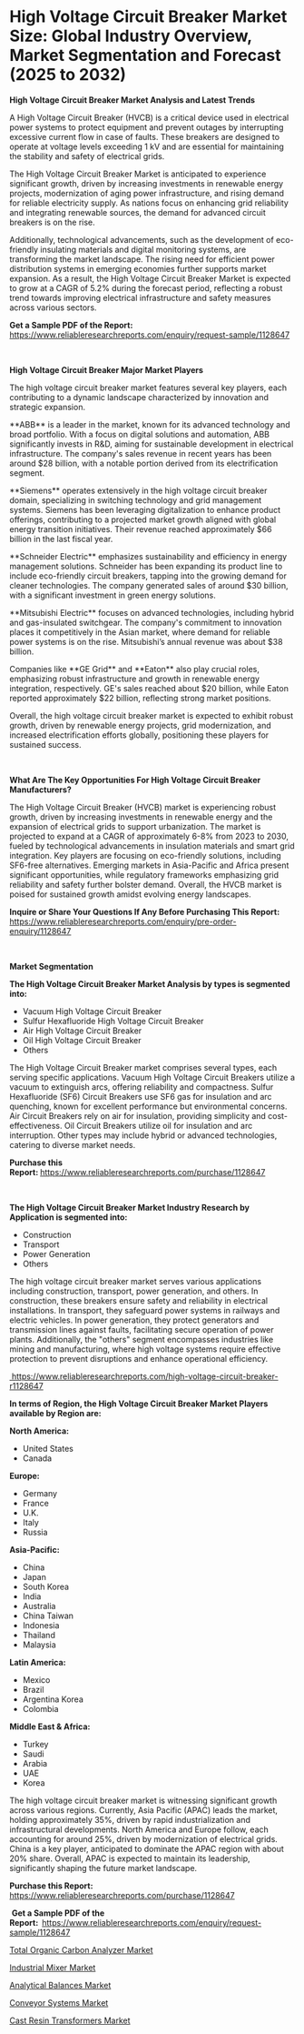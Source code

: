 <p><h1>High Voltage Circuit Breaker Market Size: Global Industry Overview, Market Segmentation and Forecast (2025 to 2032)</h1></p><p><strong>High Voltage Circuit Breaker Market Analysis and Latest Trends</strong></p>
<p><p>A High Voltage Circuit Breaker (HVCB) is a critical device used in electrical power systems to protect equipment and prevent outages by interrupting excessive current flow in case of faults. These breakers are designed to operate at voltage levels exceeding 1 kV and are essential for maintaining the stability and safety of electrical grids.</p><p>The High Voltage Circuit Breaker Market is anticipated to experience significant growth, driven by increasing investments in renewable energy projects, modernization of aging power infrastructure, and rising demand for reliable electricity supply. As nations focus on enhancing grid reliability and integrating renewable sources, the demand for advanced circuit breakers is on the rise. </p><p>Additionally, technological advancements, such as the development of eco-friendly insulating materials and digital monitoring systems, are transforming the market landscape. The rising need for efficient power distribution systems in emerging economies further supports market expansion. As a result, the High Voltage Circuit Breaker Market is expected to grow at a CAGR of 5.2% during the forecast period, reflecting a robust trend towards improving electrical infrastructure and safety measures across various sectors.</p></p>
<p><strong>Get a Sample PDF of the Report:&nbsp;</strong> <a href="https://www.reliableresearchreports.com/enquiry/request-sample/1128647?utm_campaign=36&utm_medium=2&utm_source=Github&utm_content=ia&utm_term=21022025&utm_id=high-voltage-circuit-breaker">https://www.reliableresearchreports.com/enquiry/request-sample/1128647</a></p>
<p>&nbsp;</p>
<p><strong>High Voltage Circuit Breaker Major Market Players</strong></p>
<p><p>The high voltage circuit breaker market features several key players, each contributing to a dynamic landscape characterized by innovation and strategic expansion.</p><p>**ABB** is a leader in the market, known for its advanced technology and broad portfolio. With a focus on digital solutions and automation, ABB significantly invests in R&D, aiming for sustainable development in electrical infrastructure. The company's sales revenue in recent years has been around $28 billion, with a notable portion derived from its electrification segment.</p><p>**Siemens** operates extensively in the high voltage circuit breaker domain, specializing in switching technology and grid management systems. Siemens has been leveraging digitalization to enhance product offerings, contributing to a projected market growth aligned with global energy transition initiatives. Their revenue reached approximately $66 billion in the last fiscal year.</p><p>**Schneider Electric** emphasizes sustainability and efficiency in energy management solutions. Schneider has been expanding its product line to include eco-friendly circuit breakers, tapping into the growing demand for cleaner technologies. The company generated sales of around $30 billion, with a significant investment in green energy solutions.</p><p>**Mitsubishi Electric** focuses on advanced technologies, including hybrid and gas-insulated switchgear. The company's commitment to innovation places it competitively in the Asian market, where demand for reliable power systems is on the rise. Mitsubishi’s annual revenue was about $38 billion.</p><p>Companies like **GE Grid** and **Eaton** also play crucial roles, emphasizing robust infrastructure and growth in renewable energy integration, respectively. GE's sales reached about $20 billion, while Eaton reported approximately $22 billion, reflecting strong market positions.</p><p>Overall, the high voltage circuit breaker market is expected to exhibit robust growth, driven by renewable energy projects, grid modernization, and increased electrification efforts globally, positioning these players for sustained success.</p></p>
<p>&nbsp;</p>
<p><strong>What Are The Key Opportunities For High Voltage Circuit Breaker Manufacturers?</strong></p>
<p><p>The High Voltage Circuit Breaker (HVCB) market is experiencing robust growth, driven by increasing investments in renewable energy and the expansion of electrical grids to support urbanization. The market is projected to expand at a CAGR of approximately 6-8% from 2023 to 2030, fueled by technological advancements in insulation materials and smart grid integration. Key players are focusing on eco-friendly solutions, including SF6-free alternatives. Emerging markets in Asia-Pacific and Africa present significant opportunities, while regulatory frameworks emphasizing grid reliability and safety further bolster demand. Overall, the HVCB market is poised for sustained growth amidst evolving energy landscapes.</p></p>
<p><strong>Inquire or Share Your Questions If Any Before Purchasing This Report:</strong> <a href="https://www.reliableresearchreports.com/enquiry/pre-order-enquiry/1128647?utm_campaign=36&utm_medium=2&utm_source=Github&utm_content=ia&utm_term=21022025&utm_id=high-voltage-circuit-breaker">https://www.reliableresearchreports.com/enquiry/pre-order-enquiry/1128647</a></p>
<p>&nbsp;</p>
<p><strong>Market Segmentation</strong></p>
<p><strong>The High Voltage Circuit Breaker Market Analysis by types is segmented into:</strong></p>
<p><ul><li>Vacuum High Voltage Circuit Breaker</li><li>Sulfur Hexafluoride High Voltage Circuit Breaker</li><li>Air High Voltage Circuit Breaker</li><li>Oil High Voltage Circuit Breaker</li><li>Others</li></ul></p>
<p><p>The High Voltage Circuit Breaker market comprises several types, each serving specific applications. Vacuum High Voltage Circuit Breakers utilize a vacuum to extinguish arcs, offering reliability and compactness. Sulfur Hexafluoride (SF6) Circuit Breakers use SF6 gas for insulation and arc quenching, known for excellent performance but environmental concerns. Air Circuit Breakers rely on air for insulation, providing simplicity and cost-effectiveness. Oil Circuit Breakers utilize oil for insulation and arc interruption. Other types may include hybrid or advanced technologies, catering to diverse market needs.</p></p>
<p><strong>Purchase this Report:&nbsp;</strong><a href="https://www.reliableresearchreports.com/purchase/1128647?utm_campaign=36&utm_medium=2&utm_source=Github&utm_content=ia&utm_term=21022025&utm_id=high-voltage-circuit-breaker">https://www.reliableresearchreports.com/purchase/1128647</a></p>
<p>&nbsp;</p>
<p><strong>The High Voltage Circuit Breaker Market Industry Research by Application is segmented into:</strong></p>
<p><ul><li>Construction</li><li>Transport</li><li>Power Generation</li><li>Others</li></ul></p>
<p><p>The high voltage circuit breaker market serves various applications including construction, transport, power generation, and others. In construction, these breakers ensure safety and reliability in electrical installations. In transport, they safeguard power systems in railways and electric vehicles. In power generation, they protect generators and transmission lines against faults, facilitating secure operation of power plants. Additionally, the "others" segment encompasses industries like mining and manufacturing, where high voltage systems require effective protection to prevent disruptions and enhance operational efficiency.</p></p>
<p><a href="https://www.reliableresearchreports.com/high-voltage-circuit-breaker-r1128647?utm_campaign=36&utm_medium=2&utm_source=Github&utm_content=ia&utm_term=21022025&utm_id=high-voltage-circuit-breaker">&nbsp;https://www.reliableresearchreports.com/high-voltage-circuit-breaker-r1128647</a></p>
<p><strong>In terms of Region, the High Voltage Circuit Breaker Market Players available by Region are:</strong></p>
<p>
    <p> <strong> North America: </strong>
        <ul>
            <li>United States</li>
            <li>Canada</li>
        </ul>
        </p> 
    <p> <strong> Europe: </strong>
        <ul>
            <li>Germany</li>
            <li>France</li>
            <li>U.K.</li>
            <li>Italy</li>
            <li>Russia</li>
        </ul>
        </p> 
    <p> <strong> Asia-Pacific: </strong>
        <ul>
            <li>China</li>
            <li>Japan</li>
            <li>South Korea</li>
            <li>India</li>
            <li>Australia</li>
            <li>China Taiwan</li>
            <li>Indonesia</li>
            <li>Thailand</li>
            <li>Malaysia</li>
        </ul>
        </p> 
    <p> <strong> Latin America: </strong>
        <ul>
            <li>Mexico</li>
            <li>Brazil</li>
            <li>Argentina Korea</li>
            <li>Colombia</li>
        </ul>
        </p> 
    <p> <strong> Middle East & Africa: </strong>
        <ul>
            <li>Turkey</li>
            <li>Saudi</li>
            <li>Arabia</li>
            <li>UAE</li>
            <li>Korea</li>
        </ul>
    </p>
    </p>
<p><p>The high voltage circuit breaker market is witnessing significant growth across various regions. Currently, Asia Pacific (APAC) leads the market, holding approximately 35%, driven by rapid industrialization and infrastructural developments. North America and Europe follow, each accounting for around 25%, driven by modernization of electrical grids. China is a key player, anticipated to dominate the APAC region with about 20% share. Overall, APAC is expected to maintain its leadership, significantly shaping the future market landscape.</p></p>
<p><strong>Purchase this Report: </strong><a href="https://www.reliableresearchreports.com/purchase/1128647?utm_campaign=36&utm_medium=2&utm_source=Github&utm_content=ia&utm_term=21022025&utm_id=high-voltage-circuit-breaker">https://www.reliableresearchreports.com/purchase/1128647</a></p>
<p>&nbsp;<strong>Get a Sample PDF of the Report:&nbsp;&nbsp;</strong><a href="https://www.reliableresearchreports.com/enquiry/request-sample/1128647?utm_campaign=36&utm_medium=2&utm_source=Github&utm_content=ia&utm_term=21022025&utm_id=high-voltage-circuit-breaker">https://www.reliableresearchreports.com/enquiry/request-sample/1128647</a></p>
<p><strong></strong></p>
<p><p><a href="https://github.com/meuskocov/Market-Research-Report-List-1/blob/main/total-organic-carbon-analyzer-market.md?utm_campaign=36&utm_medium=2&utm_source=Github&utm_content=ia&utm_term=21022025&utm_id=high-voltage-circuit-breaker">Total Organic Carbon Analyzer Market</a></p><p><a href="https://github.com/raeezkenedz/Market-Research-Report-List-1/blob/main/industrial-mixer-market.md?utm_campaign=36&utm_medium=2&utm_source=Github&utm_content=ia&utm_term=21022025&utm_id=high-voltage-circuit-breaker">Industrial Mixer Market</a></p><p><a href="https://github.com/elitasvimal/Market-Research-Report-List-1/blob/main/analytical-balances-market.md?utm_campaign=36&utm_medium=2&utm_source=Github&utm_content=ia&utm_term=21022025&utm_id=high-voltage-circuit-breaker">Analytical Balances Market</a></p><p><a href="https://github.com/genayziben/Market-Research-Report-List-1/blob/main/conveyor-systems-market.md?utm_campaign=36&utm_medium=2&utm_source=Github&utm_content=ia&utm_term=21022025&utm_id=high-voltage-circuit-breaker">Conveyor Systems Market</a></p><p><a href="https://github.com/binnazcassam/Market-Research-Report-List-1/blob/main/cast-resin-transformers-market.md?utm_campaign=36&utm_medium=2&utm_source=Github&utm_content=ia&utm_term=21022025&utm_id=high-voltage-circuit-breaker">Cast Resin Transformers Market</a></p></p>
